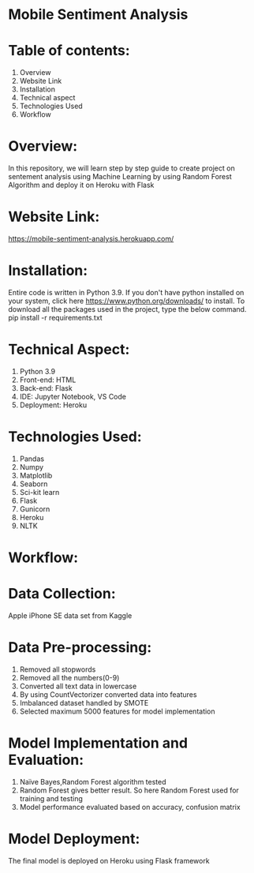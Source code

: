 # Mobile Sentiment Analysis

# Table of contents:
   1.  Overview
   2.  Website Link
   3.  Installation
   4.  Technical aspect
   5.  Technologies Used
   6.  Workflow
# Overview:
In this repository, we will learn step by step guide to create project on sentement analysis  using Machine Learning by using Random Forest Algorithm and deploy it on Heroku with Flask
# Website Link:
https://mobile-sentiment-analysis.herokuapp.com/
# Installation:
Entire code is written in Python 3.9. If you don't have python installed on your system, click here https://www.python.org/downloads/ to install. To download all the packages used in the project, type the below command.
pip install -r requirements.txt

# Technical Aspect:
   1.  Python 3.9
   2.  Front-end: HTML
   3.  Back-end: Flask
   4.  IDE: Jupyter Notebook, VS Code
   5.  Deployment: Heroku

# Technologies Used:
   1.  Pandas
   2.  Numpy
   3.  Matplotlib
   4.  Seaborn
   5.  Sci-kit learn
   6.  Flask
   7.  Gunicorn
   8.  Heroku
   9.  NLTK


# Workflow:
   # Data Collection:
   Apple iPhone SE data set from Kaggle
 
 # Data Pre-processing:
   1.  Removed all stopwords
   2.  Removed all the numbers(0-9)
   3.  Converted all text data in lowercase
   4.  By using CountVectorizer converted data into features
   5.  Imbalanced dataset handled by SMOTE
   6.  Selected maximum 5000 features for model implementation
 
 # Model Implementation and Evaluation:
   1.  Naïve Bayes,Random Forest algorithm tested
   2.  Random Forest gives better result. So here Random Forest used for training and testing
   3.  Model performance evaluated based on accuracy, confusion matrix
   
 # Model Deployment:
 The final model is deployed on Heroku using Flask framework
